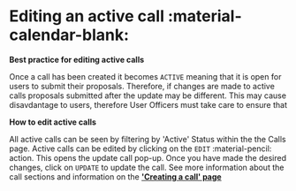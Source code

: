 # Editing an active call :material-calendar-blank:

**Best practice for editing active calls** 

Once a call has been created it becomes `ACTIVE` meaning that it is open for users to submit their proposals. Therefore, if changes are made to active calls proposals submitted after the update may be different. This may cause disavdantage to users, therefore User Officers must take care to ensure that 



**How to edit active calls** 

All active calls can be seen by filtering by 'Active' Status within the the Calls page. Active calls can be edited by clicking on the `EDIT` :material-pencil: action. This opens the update call pop-up. Once you have made the desired changes, click on `UPDATE` to update the call. See more information about the call sections and information on the [**'Creating a call' page**](creating_call.md)